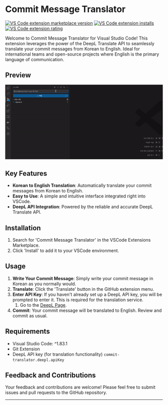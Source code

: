 # Commit Message Translator

[![VS Code extension marketplace version](https://img.shields.io/visual-studio-marketplace/v/nimod7890.commit-translator)](https://marketplace.visualstudio.com/items?itemName=nimod7890.commit-translator)
[![VS Code extension installs](https://img.shields.io/visual-studio-marketplace/i/nimod7890.commit-translator)](https://marketplace.visualstudio.com/items?itemName=nimod7890.commit-translator)
[![VS Code extension rating](https://img.shields.io/visual-studio-marketplace/r/nimod7890.commit-translator)](https://marketplace.visualstudio.com/items?itemName=nimod7890.commit-translator)

Welcome to Commit Message Translator for Visual Studio Code! This extension leverages the power of the DeepL Translate API to seamlessly translate your commit messages from Korean to English. Ideal for international teams and open-source projects where English is the primary language of communication.

## Preview

![preview](assets/images/preview.gif)

## Key Features

- **Korean to English Translation**: Automatically translate your commit messages from Korean to English.
- **Easy to Use**: A simple and intuitive interface integrated right into VSCode.
- **DeepL API Integration**: Powered by the reliable and accurate DeepL Translate API.

## Installation

1. Search for 'Commit Message Translator' in the VSCode Extensions Marketplace.
2. Click 'Install' to add it to your VSCode environment.

## Usage

1. **Write Your Commit Message**: Simply write your commit message in Korean as you normally would.
2. **Translate**: Click the 'Translate' button in the GitHub extension menu.
3. **Enter API Key**: If you haven't already set up a DeepL API key, you will be prompted to enter it. This is required for the translation service.
   1. Go to the [DeepL Page](https://www.deepl.com/pro#developer).
4. **Commit**: Your commit message will be translated to English. Review and commit as usual.

## Requirements

- Visual Studio Code: ^1.83.1
- Git Extension
- DeepL API key (for translation functionality)
  `commit-translator.deepl.apiKey`

## Feedback and Contributions

Your feedback and contributions are welcome! Please feel free to submit issues and pull requests to the GitHub repository.

---
